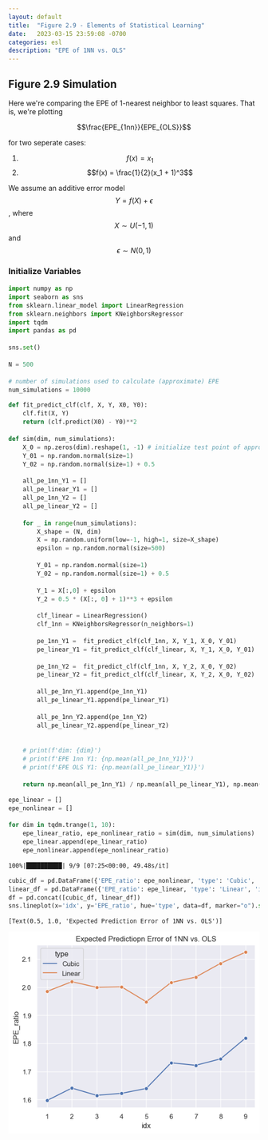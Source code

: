 ```yaml
---
layout: default
title:  "Figure 2.9 - Elements of Statistical Learning"
date:   2023-03-15 23:59:08 -0700
categories: esl
description: "EPE of 1NN vs. OLS"
---
```


<head>
<link rel="stylesheet" href="https://cdn.jsdelivr.net/npm/katex@0.10.2/dist/katex.min.css" integrity="sha384-yFRtMMDnQtDRO8rLpMIKrtPCD5jdktao2TV19YiZYWMDkUR5GQZR/NOVTdquEx1j" crossorigin="anonymous">
<script defer src="https://cdn.jsdelivr.net/npm/katex@0.10.2/dist/katex.min.js" integrity="sha384-9Nhn55MVVN0/4OFx7EE5kpFBPsEMZxKTCnA+4fqDmg12eCTqGi6+BB2LjY8brQxJ" crossorigin="anonymous"></script>
<script defer src="https://cdn.jsdelivr.net/npm/katex@0.10.2/dist/contrib/auto-render.min.js" integrity="sha384-kWPLUVMOks5AQFrykwIup5lo0m3iMkkHrD0uJ4H5cjeGihAutqP0yW0J6dpFiVkI" crossorigin="anonymous" onload="renderMathInElement(document.body);"></script>
<style>
.katex-display > .katex {
  display: inline-block;
  white-space: nowrap;
  max-width: 100%;
  overflow-x: scroll;
  text-align: initial;
}
.katex {
  font: normal 1.21em KaTeX_Main, Times New Roman, serif;
  line-height: 1.2;
  white-space: normal;
  text-indent: 0;
}
</style>
</head>

## Figure 2.9 Simulation

Here we're comparing the EPE of 1-nearest neighbor to least squares. That is, we're plotting 

$$\frac{EPE_{1nn}}{EPE_{OLS}}$$

for two seperate cases: 

1. $$f(x) = x_1$$
2. $$f(x) = \frac{1}{2}(x_1 + 1)^3$$

We assume an additive error model $$Y = f(X) + \epsilon$$, where $$X \sim U(-1, 1)$$ and $$\epsilon \sim N(0, 1)$$

### Initialize Variables


```python
import numpy as np
import seaborn as sns
from sklearn.linear_model import LinearRegression
from sklearn.neighbors import KNeighborsRegressor
import tqdm
import pandas as pd

sns.set()

N = 500

# number of simulations used to calculate (approximate) EPE
num_simulations = 10000
```


```python
def fit_predict_clf(clf, X, Y, X0, Y0):
    clf.fit(X, Y)
    return (clf.predict(X0) - Y0)**2

def sim(dim, num_simulations):
    X_0 = np.zeros(dim).reshape(1, -1) # initialize test point of appropriate dimension
    Y_01 = np.random.normal(size=1)
    Y_02 = np.random.normal(size=1) + 0.5

    all_pe_1nn_Y1 = []
    all_pe_linear_Y1 = []
    all_pe_1nn_Y2 = []
    all_pe_linear_Y2 = []

    for _ in range(num_simulations):
        X_shape = (N, dim)
        X = np.random.uniform(low=-1, high=1, size=X_shape)
        epsilon = np.random.normal(size=500)

        Y_01 = np.random.normal(size=1)
        Y_02 = np.random.normal(size=1) + 0.5

        Y_1 = X[:,0] + epsilon
        Y_2 = 0.5 * (X[:, 0] + 1)**3 + epsilon

        clf_linear = LinearRegression()
        clf_1nn = KNeighborsRegressor(n_neighbors=1)

        pe_1nn_Y1 =  fit_predict_clf(clf_1nn, X, Y_1, X_0, Y_01)
        pe_linear_Y1 = fit_predict_clf(clf_linear, X, Y_1, X_0, Y_01)

        pe_1nn_Y2 =  fit_predict_clf(clf_1nn, X, Y_2, X_0, Y_02)
        pe_linear_Y2 = fit_predict_clf(clf_linear, X, Y_2, X_0, Y_02)

        all_pe_1nn_Y1.append(pe_1nn_Y1)
        all_pe_linear_Y1.append(pe_linear_Y1)

        all_pe_1nn_Y2.append(pe_1nn_Y2)
        all_pe_linear_Y2.append(pe_linear_Y2)


    # print(f'dim: {dim}')
    # print(f'EPE 1nn Y1: {np.mean(all_pe_1nn_Y1)}')
    # print(f'EPE OLS Y1: {np.mean(all_pe_linear_Y1)}')
    
    return np.mean(all_pe_1nn_Y1) / np.mean(all_pe_linear_Y1), np.mean(all_pe_1nn_Y2) / np.mean(all_pe_linear_Y2)
```


```python
epe_linear = []
epe_nonlinear = []

for dim in tqdm.trange(1, 10):
    epe_linear_ratio, epe_nonlinear_ratio = sim(dim, num_simulations)
    epe_linear.append(epe_linear_ratio)
    epe_nonlinear.append(epe_nonlinear_ratio)
```

    100%|██████████| 9/9 [07:25<00:00, 49.48s/it]



```python
cubic_df = pd.DataFrame({'EPE_ratio': epe_nonlinear, 'type': 'Cubic', 'idx': range(1, 10)})
linear_df = pd.DataFrame({'EPE_ratio': epe_linear, 'type': 'Linear', 'idx': range(1, 10)})
df = pd.concat([cubic_df, linear_df])
sns.lineplot(x='idx', y='EPE_ratio', hue='type', data=df, marker="o").set(title="Expected Predictiopn Error of 1NN vs. OLS")
```




    [Text(0.5, 1.0, 'Expected Prediction Error of 1NN vs. OLS')]




    
![png](/assets/images/esl_chapter2_files/esl_chapter2_5_1.png)
    

